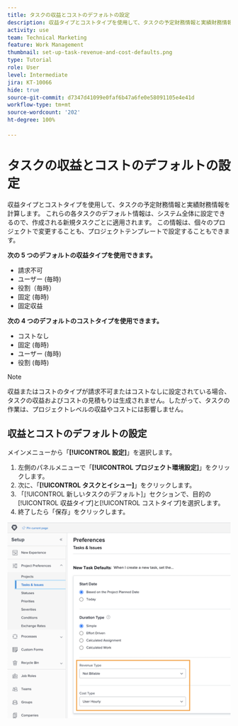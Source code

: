 ```yaml
---
title: タスクの収益とコストのデフォルトの設定
description: 収益タイプとコストタイプを使用して、タスクの予定財務情報と実績財務情報を計算する方法を説明します。
activity: use
team: Technical Marketing
feature: Work Management
thumbnail: set-up-task-revenue-and-cost-defaults.png
type: Tutorial
role: User
level: Intermediate
jira: KT-10066
hide: true
source-git-commit: d7347d41099e0faf6b47a6fe0e58091105e4e41d
workflow-type: tm+mt
source-wordcount: '202'
ht-degree: 100%

---
```


# タスクの収益とコストのデフォルトの設定

収益タイプとコストタイプを使用して、タスクの予定財務情報と実績財務情報を計算します。 これらの各タスクのデフォルト情報は、システム全体に設定できるので、作成される新規タスクごとに適用されます。 この情報は、個々のプロジェクトで変更することも、プロジェクトテンプレートで設定することもできます。

**次の 5 つのデフォルトの収益タイプを使用できます。**

* 請求不可
* ユーザー (毎時)
* 役割（毎時）
* 固定 (毎時)
* 固定収益

**次の 4 つのデフォルトのコストタイプを使用できます。**

* コストなし
* 固定 (毎時)
* ユーザー (毎時)
* 役割 (毎時)

>[!NOTE]
>
>収益またはコストのタイプが請求不可またはコストなしに設定されている場合、タスクの収益およびコストの見積もりは生成されません。したがって、タスクの作業は、プロジェクトレベルの収益やコストには影響しません。

## 収益とコストのデフォルトの設定

メインメニューから「**[!UICONTROL 設定]**」を選択します。

1. 左側のパネルメニューで「**[!UICONTROL プロジェクト環境設定]**」をクリックします。
1. 次に、「**[!UICONTROL タスクとイシュー]**」をクリックします。
1. 「[!UICONTROL 新しいタスクのデフォルト]」セクションで、目的の[!UICONTROL 収益タイプ]と[!UICONTROL コストタイプ]を選択します。
1. 終了したら「保存」をクリックします。

![収益とコストのデフォルトを設定する画像](assets/setting-up-finances-3.png)
